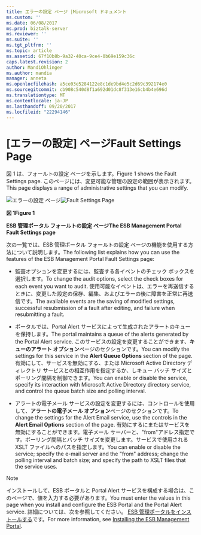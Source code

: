 ```yaml
---
title: エラーの設定 ページ |Microsoft ドキュメント
ms.custom: ''
ms.date: 06/08/2017
ms.prod: biztalk-server
ms.reviewer: ''
ms.suite: ''
ms.tgt_pltfrm: ''
ms.topic: article
ms.assetid: 67f10b8b-9a32-40ca-9ce4-0b69e159c36c
caps.latest.revision: 2
author: MandiOhlinger
ms.author: mandia
manager: anneta
ms.openlocfilehash: a5ce03e5284122e8c1de9bd4e5c2d69c392174e0
ms.sourcegitcommit: cb908c540d8f1a692d01dc8f313e16cb4b4e696d
ms.translationtype: MT
ms.contentlocale: ja-JP
ms.lasthandoff: 09/20/2017
ms.locfileid: "22294146"
---
```

# <a name="fault-settings-page"></a><span data-ttu-id="2ab25-102">[エラーの設定] ページ</span><span class="sxs-lookup"><span data-stu-id="2ab25-102">Fault Settings Page</span></span>
<span data-ttu-id="2ab25-103">図 1 は、フォールトの設定 ページを示します。</span><span class="sxs-lookup"><span data-stu-id="2ab25-103">Figure 1 shows the Fault Settings page.</span></span> <span data-ttu-id="2ab25-104">このページには、変更可能な管理の設定の範囲が表示されます。</span><span class="sxs-lookup"><span data-stu-id="2ab25-104">This page displays a range of administrative settings that you can modify.</span></span>  
  
 <span data-ttu-id="2ab25-105">![エラーの設定 ページ](../esb-toolkit/media/ch8-faultsettingspage.gif "Ch8 FaultSettingsPage")</span><span class="sxs-lookup"><span data-stu-id="2ab25-105">![Fault Settings Page](../esb-toolkit/media/ch8-faultsettingspage.gif "Ch8-FaultSettingsPage")</span></span>  
  
 <span data-ttu-id="2ab25-106">**図 1**</span><span class="sxs-lookup"><span data-stu-id="2ab25-106">**Figure 1**</span></span>  
  
 <span data-ttu-id="2ab25-107">**ESB 管理ポータル フォールトの設定 ページ**</span><span class="sxs-lookup"><span data-stu-id="2ab25-107">**The ESB Management Portal Fault Settings page**</span></span>  
  
 <span data-ttu-id="2ab25-108">次の一覧では、ESB 管理ポータル フォールトの設定 ページの機能を使用する方法について説明します。</span><span class="sxs-lookup"><span data-stu-id="2ab25-108">The following list explains how you can use the features of the ESB Management Portal Fault Settings page:</span></span>  
  
-   <span data-ttu-id="2ab25-109">監査オプションを変更するには、監査する各イベントのチェック ボックスを選択します。</span><span class="sxs-lookup"><span data-stu-id="2ab25-109">To change the audit options, select the check boxes for each event you want to audit.</span></span> <span data-ttu-id="2ab25-110">使用可能なイベントは、エラーを再送信するときに、変更した設定の保存、編集、およびエラーの後に障害を正常に再送信です。</span><span class="sxs-lookup"><span data-stu-id="2ab25-110">The available events are the saving of modified settings, successful resubmission of a fault after editing, and failure when resubmitting a fault.</span></span>  
  
-   <span data-ttu-id="2ab25-111">ポータルでは、Portal Alert サービスによって生成されたアラートのキューを保持します。</span><span class="sxs-lookup"><span data-stu-id="2ab25-111">The portal maintains a queue of the alerts generated by the Portal Alert service.</span></span> <span data-ttu-id="2ab25-112">このサービスの設定を変更することができます、**キューのアラート オプション**ページのセクションです。</span><span class="sxs-lookup"><span data-stu-id="2ab25-112">You can modify the settings for this service in the **Alert Queue Options** section of the page.</span></span> <span data-ttu-id="2ab25-113">有効にして、サービスを無効にする、または Microsoft Active Directory ディレクトリ サービスとの相互作用を指定するか、しキュー バッチ サイズとポーリング間隔を制御できます。</span><span class="sxs-lookup"><span data-stu-id="2ab25-113">You can enable or disable the service, specify its interaction with Microsoft Active Directory directory service, and control the queue batch size and polling interval.</span></span>  
  
-   <span data-ttu-id="2ab25-114">アラートの電子メール サービスの設定を変更するには、コントロールを使用して、**アラートの電子メール オプション**ページのセクションです。</span><span class="sxs-lookup"><span data-stu-id="2ab25-114">To change the settings for the Alert Email service, use the controls in the **Alert Email Options** section of the page.</span></span> <span data-ttu-id="2ab25-115">有効にするにまたはサービスを無効にすることができます。電子メール サーバーと、"from"アドレス指定です。ポーリング間隔とバッチ サイズを変更します。サービスで使用される XSLT ファイルへのパスを指定します。</span><span class="sxs-lookup"><span data-stu-id="2ab25-115">You can enable or disable the service; specify the e-mail server and the "from" address; change the polling interval and batch size; and specify the path to XSLT files that the service uses.</span></span>  
  
> [!NOTE]
>  <span data-ttu-id="2ab25-116">インストールして、ESB ポータルと Portal Alert サービスを構成する場合は、このページで、値を入力する必要があります。</span><span class="sxs-lookup"><span data-stu-id="2ab25-116">You must enter the values in this page when you install and configure the ESB Portal and the Portal Alert service.</span></span> <span data-ttu-id="2ab25-117">詳細については、次を参照してください。 [ESB 管理ポータルをインストールする](http://go.microsoft.com/fwlink/?LinkId=188554)です。</span><span class="sxs-lookup"><span data-stu-id="2ab25-117">For more information, see [Installing the ESB Management Portal](http://go.microsoft.com/fwlink/?LinkId=188554).</span></span>